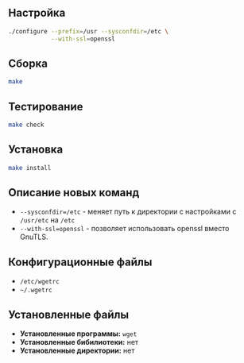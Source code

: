 <package-info :package="package" showsbu2></package-info>

<script>
		new Vue({
		el: '#main',
		data: { package: {} },
		mounted: function () {
				this.getPackage('wget');
		},
		methods: {
			getPackage: function(name) {
					getPackage(name)
					.then(response => this.package = response);
			},
		}
  })
</script>

## Настройка

```bash
./configure --prefix=/usr --sysconfdir=/etc \
            --with-ssl=openssl
```

## Сборка

```bash
make
```

## Тестирование

```bash
make check
```

## Установка

```bash
make install
```

## Описание новых команд

* `--sysconfdir=/etc` - меняет путь к директории с настройками с `/usr/etc` на `/etc`
* `--with-ssl=openssl` - позволяет использовать openssl вместо GnuTLS.

## Конфигурационные файлы

* `/etc/wgetrc`
* `~/.wgetrc`

## Установленные файлы

* **Установленные программы:** `wget`
* **Установленные бибилиотеки:** нет
* **Установленные директории:** нет
